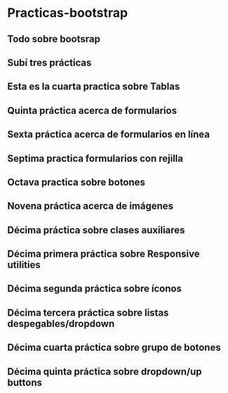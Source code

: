 # Practicas-bootstrap
## Todo sobre bootsrap
## Subí tres prácticas
## Esta es la cuarta practica sobre Tablas
## Quinta práctica acerca de formularios
## Sexta práctica acerca de formularios en línea
## Septima practica formularios con rejilla
## Octava practica sobre botones
## Novena práctica acerca de imágenes
## Décima práctica sobre clases auxiliares
## Décima primera práctica sobre Responsive utilities
## Décima segunda práctica sobre íconos
## Décima tercera práctica sobre listas despegables/dropdown
## Décima cuarta práctica sobre grupo de botones
## Décima quinta práctica sobre dropdown/up buttons